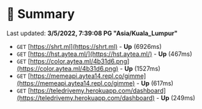 # 📖 Summary
Last updated: **3/5/2022, 7:39:08 PG "Asia/Kuala_Lumpur"**

- `GET` [https://shrt.ml](https://shrt.ml) - **Up** (6926ms)
- `GET` [https://hst.aytea.ml/](https://hst.aytea.ml/) - **Up** (467ms)
- `GET` [https://color.aytea.ml/4b31d6.png](https://color.aytea.ml/4b31d6.png) - **Up** (1527ms)
- `GET` [https://memeapi.aytea14.repl.co/gimme](https://memeapi.aytea14.repl.co/gimme) - **Up** (617ms)
- `GET` [https://teledrivemy.herokuapp.com/dashboard](https://teledrivemy.herokuapp.com/dashboard) - **Up** (249ms)

